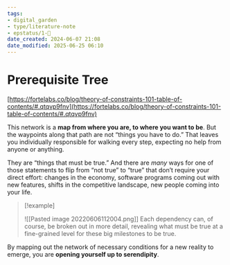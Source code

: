 ```yaml
---
tags: 
- digital_garden
- type/literature-note
- epstatus/1-🌱
date_created: 2024-06-07 21:08
date_modified: 2025-06-25 06:10
---
```

# Prerequisite Tree

[https://fortelabs.co/blog/theory-of-constraints-101-table-of-contents/#.qtqvp9fnv](https://fortelabs.co/blog/theory-of-constraints-101-table-of-contents/#.qtqvp9fnv)

This network is a **map from where you are, to where you want to be**. But the waypoints along that path are not “things you have to do.” That leaves you individually responsible for walking every step, expecting no help from anyone or anything.

They are “things that must be true.” And there are _many_ ways for one of those statements to flip from “not true” to “true” that don’t require your direct effort: changes in the economy, software programs coming out with new features, shifts in the competitive landscape, new people coming into your life.

> [!example] 
> 
> ![[Pasted image 20220606112004.png]]
> Each dependency can, of course, be broken out in more detail, revealing what must be true at a fine-grained level for these big milestones to be true.

By mapping out the network of necessary conditions for a new reality to emerge, you are **opening yourself up to serendipity**.

